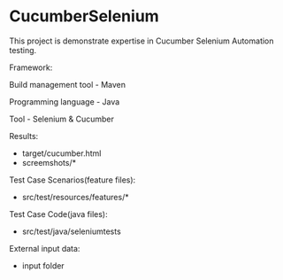 # CucumberSelenium
This project is demonstrate expertise in Cucumber Selenium Automation testing.

Framework:

Build management tool - Maven

Programming language - Java

Tool - Selenium & Cucumber


Results:
- target/cucumber.html
- screemshots/*

Test Case Scenarios(feature files):
- src/test/resources/features/*

Test Case Code(java files):
- src/test/java/seleniumtests

External input data:
- input folder
